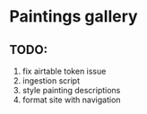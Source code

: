 # Paintings gallery

## TODO:
1. fix airtable token issue
1. ingestion script
1. style painting descriptions
1. format site with navigation
